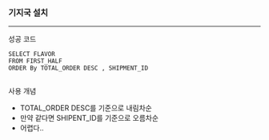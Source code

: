 ### 기지국 설치

---

성공 코드

```
SELECT FLAVOR
FROM FIRST_HALF
ORDER By TOTAL_ORDER DESC , SHIPMENT_ID


```

사용 개념

- TOTAL_ORDER DESC를 기준으로 내림차순
- 만약 같다면 SHIPENT_ID를 기준으로 오름차순
- 어렵다..
